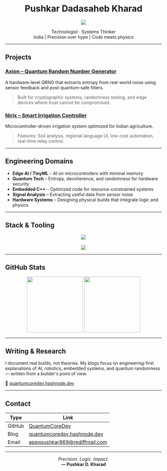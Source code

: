 <h1 align="center">Pushkar Dadasaheb Kharad</h1>

<p align="center">
  <img src="https://readme-typing-svg.demolab.com?font=Fira+Code&weight=500&pause=1000&color=00CED1&width=800&center=true&lines=Hardware+Intelligence+Developer+%7C+Embedded+Systems+%7C+AI+on+Microcontrollers+%7C+Quantum+Builder" />
</p>

<p align="center">
  Technologist · Systems Thinker 
  <br/>India | Precision over hype | Code meets physics
</p>

---

## Projects

### [Axion – Quantum Random Number Generator](https://github.com/QuantumCoreDev/Axion)
A hardware-level QRNG that extracts entropy from real-world noise using sensor feedback and post-quantum-safe filters.  
> Built for cryptographic systems, randomness testing, and edge devices where trust cannot be compromised.

### [Nirix – Smart Irrigation Controller](https://github.com/QuantumCoreDev/Nirix)  
Microcontroller-driven irrigation system optimized for Indian agriculture.  
> Features: Soil analysis, regional language UI, low-cost automation, real-time relay control.

---

## Engineering Domains

- **Edge AI / TinyML** – AI on microcontrollers with minimal memory
- **Quantum Tech** – Entropy, decoherence, and randomness for hardware security
- **Embedded C++** – Optimized code for resource-constrained systems
- **Signal Analysis** – Extracting useful data from sensor noise
- **Hardware Systems** – Designing physical builds that integrate logic and physics

---

## Stack & Tooling

<p align="center">
  <img src="https://skillicons.dev/icons?i=arduino,raspberrypi,cpp,python,vscode,linux,git,github&perline=8" /><br/><br/>
  <img src="https://skillicons.dev/icons?i=js,ts,nodejs,react,tailwind,firebase,mysql,aws&perline=8" />
</p>

---

## GitHub Stats

<p align="center">
  <img src="https://github-readme-stats.vercel.app/api?username=QuantumCoreDev&show_icons=true&theme=radical&hide_border=true&count_private=true&include_all_commits=true" height="180" />
  <img src="https://github-readme-stats.vercel.app/api/top-langs/?username=QuantumCoreDev&layout=compact&theme=radical&hide_border=true" height="180" />
</p>

---

## Writing & Research

I document real builds, not theories. My blogs focus on engineering-first explanations of AI, robotics, embedded systems, and quantum randomness — written from a builder's point of view.

🔗 [quantumcoredev.hashnode.dev](https://quantumcoredev.hashnode.dev)

---

## Contact

| Type | Link |
|------|------|
| GitHub | [QuantumCoreDev](https://github.com/QuantumCoreDev) |
| Blog | [quantumcoredev.hashnode.dev](https://quantumcoredev.hashnode.dev) |
| Email | apexpushkar869@rediffmail.com |

---

<p align="center">
  <i>Precision. Logic. Impact.</i><br/>
  <b>— Pushkar D. Kharad</b>
</p>
